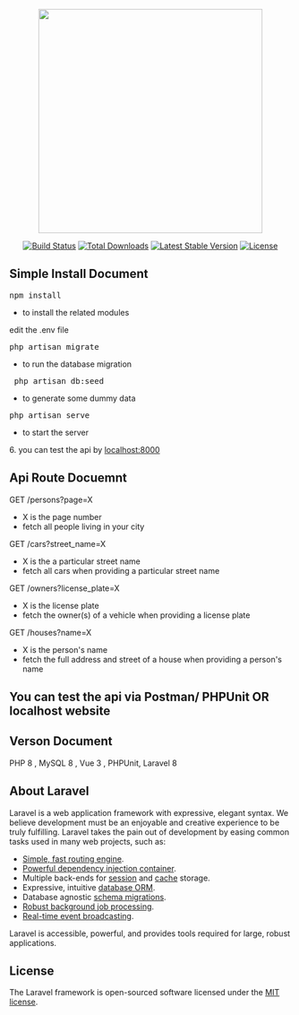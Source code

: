 <p align="center"><a href="https://laravel.com" target="_blank"><img src="https://raw.githubusercontent.com/laravel/art/master/logo-lockup/5%20SVG/2%20CMYK/1%20Full%20Color/laravel-logolockup-cmyk-red.svg" width="400"></a></p>

<p align="center">
<a href="https://travis-ci.org/laravel/framework"><img src="https://travis-ci.org/laravel/framework.svg" alt="Build Status"></a>
<a href="https://packagist.org/packages/laravel/framework"><img src="https://img.shields.io/packagist/dt/laravel/framework" alt="Total Downloads"></a>
<a href="https://packagist.org/packages/laravel/framework"><img src="https://img.shields.io/packagist/v/laravel/framework" alt="Latest Stable Version"></a>
<a href="https://packagist.org/packages/laravel/framework"><img src="https://img.shields.io/packagist/l/laravel/framework" alt="License"></a>
</p>


## Simple Install Document


<pre>npm install</pre> 

- to install the related modules

<p>edit the .env file</pre>

<pre>php artisan migrate </pre>

- to run the database migration 

<pre> php artisan db:seed</pre>

- to generate some dummy data

<pre>php artisan serve</pre> 

- to start the server

<p>6. you can test the api by <a href="http://localhost:8000">localhost:8000</a>
  
## Api Route Docuemnt

<p> GET /persons?page=X </p>

- X is the page number
- fetch all people living in your city

<p> GET /cars?street_name=X</p>

- X is the a particular street name
- fetch all cars when providing a particular street name

<p> GET /owners?license_plate=X </p>

- X is the license plate
- fetch the owner(s) of a vehicle when providing a license plate

<p> GET /houses?name=X</p>

- X is the person's name
- fetch the full address and street of a house when providing a person's name

## You can test the api via Postman/ PHPUnit OR localhost website

## Verson Document


<p> PHP 8 , MySQL 8 , Vue 3 , PHPUnit, Laravel 8 </p>


## About Laravel

Laravel is a web application framework with expressive, elegant syntax. We believe development must be an enjoyable and creative experience to be truly fulfilling. Laravel takes the pain out of development by easing common tasks used in many web projects, such as:

- [Simple, fast routing engine](https://laravel.com/docs/routing).
- [Powerful dependency injection container](https://laravel.com/docs/container).
- Multiple back-ends for [session](https://laravel.com/docs/session) and [cache](https://laravel.com/docs/cache) storage.
- Expressive, intuitive [database ORM](https://laravel.com/docs/eloquent).
- Database agnostic [schema migrations](https://laravel.com/docs/migrations).
- [Robust background job processing](https://laravel.com/docs/queues).
- [Real-time event broadcasting](https://laravel.com/docs/broadcasting).

Laravel is accessible, powerful, and provides tools required for large, robust applications.

## License

The Laravel framework is open-sourced software licensed under the [MIT license](https://opensource.org/licenses/MIT).

